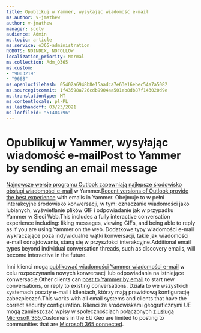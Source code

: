 ```yaml
---
title: Opublikuj w Yammer, wysyłając wiadomość e-mail
ms.author: v-jmathew
author: v-jmathew
manager: scotv
audience: Admin
ms.topic: article
ms.service: o365-administration
ROBOTS: NOINDEX, NOFOLLOW
localization_priority: Normal
ms.collection: Adm_O365
ms.custom:
- "9003219"
- "9668"
ms.openlocfilehash: 05402a6948b8e15aadca7e63e16ebec54a7a5082
ms.sourcegitcommit: 1f43598a726cdb9904aa501eb8db87f143020d9e
ms.translationtype: MT
ms.contentlocale: pl-PL
ms.lasthandoff: 03/23/2021
ms.locfileid: "51404796"
---
```

# <a name="post-to-yammer-by-sending-an-email-message"></a><span data-ttu-id="0e22d-102">Opublikuj w Yammer, wysyłając wiadomość e-mail</span><span class="sxs-lookup"><span data-stu-id="0e22d-102">Post to Yammer by sending an email message</span></span>

<span data-ttu-id="0e22d-103">[Najnowsze wersje programu Outlook zapewniają najlepsze środowisko obsługi wiadomości e-mail](https://support.microsoft.com/office/work-with-yammer-from-outlook-fd695485-225b-410f-b24a-17f971b46b25) w Yammer.</span><span class="sxs-lookup"><span data-stu-id="0e22d-103">[Recent versions of Outlook provide the best experience](https://support.microsoft.com/office/work-with-yammer-from-outlook-fd695485-225b-410f-b24a-17f971b46b25) with emails in Yammer.</span></span> <span data-ttu-id="0e22d-104">Obejmuje to w pełni interakcyjne środowisko konwersacji, w tym: oznaczanie wiadomości jako lubianych, wyświetlanie plików GIF i odpowiadanie jak w przypadku Yammer w Sieci Web.</span><span class="sxs-lookup"><span data-stu-id="0e22d-104">This includes a fully interactive conversation experience including: liking messages, viewing GIFs, and being able to reply as if you are using Yammer on the web.</span></span> <span data-ttu-id="0e22d-105">Dodatkowe typy wiadomości e-mail wykraczające poza indywidualne wątki konwersacji, takie jak wiadomości e-mail odnajdowania, staną się w przyszłości interakcyjne.</span><span class="sxs-lookup"><span data-stu-id="0e22d-105">Additional email types beyond individual conversation threads, such as discovery emails, will become interactive in the future.</span></span>

<span data-ttu-id="0e22d-106">Inni klienci mogą [publikować wiadomości Yammer wiadomości e-mail](https://support.microsoft.com/office/new-yammer-post-to-yammer-by-sending-an-email-message-830e6825-56f6-4169-a6b9-1b3ca0cdad4d) w celu rozpoczynania nowych konwersacji lub odpowiadania na istniejące konwersacje.</span><span class="sxs-lookup"><span data-stu-id="0e22d-106">Other clients can [post to Yammer by email](https://support.microsoft.com/office/new-yammer-post-to-yammer-by-sending-an-email-message-830e6825-56f6-4169-a6b9-1b3ca0cdad4d) to start new conversations, or reply to existing conversations.</span></span> <span data-ttu-id="0e22d-107">Działa to we wszystkich systemach poczty e-mail i klientach, którzy mają prawidłową konfigurację zabezpieczeń.</span><span class="sxs-lookup"><span data-stu-id="0e22d-107">This works with all email systems and clients that have the correct security configuration.</span></span> <span data-ttu-id="0e22d-108">Klienci ze środowiskami geograficznymi UE mogą zamieszczać wpisy w społecznościach połączonych [z usługą Microsoft 365.](https://docs.microsoft.com/yammer/manage-yammer-groups/yammer-and-office-365-groups)</span><span class="sxs-lookup"><span data-stu-id="0e22d-108">Customers in the EU Geo are limited to posting to communities that are [Microsoft 365 connected](https://docs.microsoft.com/yammer/manage-yammer-groups/yammer-and-office-365-groups).</span></span>
